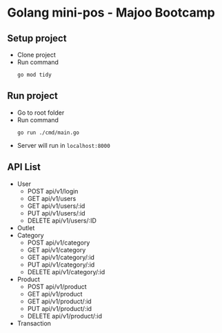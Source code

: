 # Golang mini-pos - Majoo Bootcamp

## Setup project
 - Clone project
 - Run command
    ```
    go mod tidy
    ```

## Run project

 - Go to root folder
 - Run command
    ```
    go run ./cmd/main.go
    ```
- Server will run in `localhost:8000`

## API List
 - User
    - POST api/v1/login
    - GET api/v1/users
    - GET api/v1/users/:id
    - PUT api/v1/users/:id
    - DELETE api/v1/users/:ID
 - Outlet
 - Category
    - POST api/v1/category
    - GET api/v1/category
    - GET api/v1/category/:id
    - PUT api/v1/category/:id
    - DELETE api/v1/category/:id
 - Product
    - POST api/v1/product
    - GET api/v1/product
    - GET api/v1/product/:id
    - PUT api/v1/product/:id
    - DELETE api/v1/product/:id
 - Transaction

